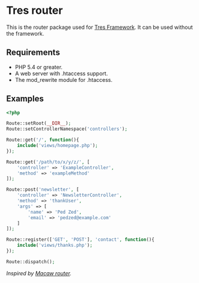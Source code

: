 Tres router
===========

This is the router package used for [Tres Framework](https://github.com/tres-framework/Tres). 
It can be used without the framework.

## Requirements
- PHP 5.4 or greater.
- A web server with .htaccess support.
- The mod_rewrite module for .htaccess.

## Examples
```php
<?php

Route::setRoot(__DIR__);
Route::setControllerNamespace('controllers');

Route::get('/', function(){
    include('views/homepage.php');
});

Route::get('/path/to/x/y/z/', [
    'controller' => 'ExampleController',
    'method' => 'exampleMethod'
]);

Route::post('newsletter', [
    'controller' => 'NewsletterController',
    'method' => 'thankUser',
    'args' => [
        'name' => 'Ped Zed',
        'email' => 'pedzed@example.com'
    ]
]);

Route::register(['GET', 'POST'], 'contact', function(){
    include('views/thanks.php');
});

Route::dispatch();
```

*Inspired by [Macaw router](https://github.com/NoahBuscher/Macaw/blob/master/Macaw.php).*
